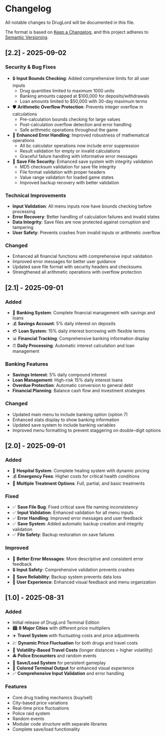 # Changelog

All notable changes to DrugLord will be documented in this file.

The format is based on [Keep a Changelog](https://keepachangelog.com/en/1.0.0/),
and this project adheres to [Semantic Versioning](https://semver.org/spec/v2.0.0.html).

## [2.2] - 2025-09-02

### Security & Bug Fixes
- 🔒 **Input Bounds Checking**: Added comprehensive limits for all user inputs
  - Drug quantities limited to maximum 1000 units
  - Banking amounts capped at $100,000 for deposits/withdrawals
  - Loan amounts limited to $50,000 with 30-day maximum terms
- 🛡️ **Arithmetic Overflow Protection**: Prevents integer overflow in calculations
  - Pre-calculation bounds checking for large values
  - Post-calculation overflow detection and error handling
  - Safe arithmetic operations throughout the game
- 🔧 **Enhanced Error Handling**: Improved robustness of mathematical operations
  - All bc calculator operations now include error suppression
  - Result validation for empty or invalid calculations
  - Graceful failure handling with informative error messages
- 💾 **Save File Security**: Enhanced save system with integrity validation
  - MD5 checksum validation for save file integrity
  - File format validation with proper headers
  - Value range validation for loaded game states
  - Improved backup recovery with better validation

### Technical Improvements
- **Input Validation**: All menu inputs now have bounds checking before processing
- **Error Recovery**: Better handling of calculation failures and invalid states
- **Data Integrity**: Save files are now protected against corruption and tampering
- **User Safety**: Prevents crashes from invalid inputs or arithmetic overflow

### Changed
- Enhanced all financial functions with comprehensive input validation
- Improved error messages for better user guidance
- Updated save file format with security headers and checksums
- Strengthened all arithmetic operations with overflow protection

## [2.1] - 2025-09-01

### Added
- 🏦 **Banking System**: Complete financial management with savings and loans
- 💰 **Savings Account**: 5% daily interest on deposits
- 💳 **Loan System**: 15% daily interest borrowing with flexible terms
- 📊 **Financial Tracking**: Comprehensive banking information display
- ⏰ **Daily Processing**: Automatic interest calculation and loan management

### Banking Features
- **Savings Interest**: 5% daily compound interest
- **Loan Management**: High-risk 15% daily interest loans
- **Overdue Protection**: Automatic conversion to general debt
- **Financial Planning**: Balance cash flow and investment strategies

### Changed
- Updated main menu to include banking option (option 7)
- Enhanced stats display to show banking information
- Updated save system to include banking variables
- Improved menu formatting to prevent staggering on double-digit options

## [2.0] - 2025-09-01

### Added
- 🏥 **Hospital System**: Complete healing system with dynamic pricing
- 💰 **Emergency Fees**: Higher costs for critical health conditions
- 🔄 **Multiple Treatment Options**: Full, partial, and basic treatments

### Fixed
- ✅ **Save File Bug**: Fixed critical save file naming inconsistency
- ✅ **Input Validation**: Enhanced validation for all menu inputs
- ✅ **Error Handling**: Improved error messages and user feedback
- ✅ **Save System**: Added automatic backup creation and integrity validation
- ✅ **File Safety**: Backup restoration on save failures

### Improved
- 🎯 **Better Error Messages**: More descriptive and consistent error feedback
- 🔒 **Input Safety**: Comprehensive validation prevents crashes
- 💾 **Save Reliability**: Backup system prevents data loss
- 🎨 **User Experience**: Enhanced visual feedback and menu organization

## [1.0] - 2025-08-31

### Added
- Initial release of DrugLord Terminal Edition
- 🏙️ **8 Major Cities** with different price multipliers
- ✈️ **Travel System** with fluctuating costs and price adjustments
- 💹 **Dynamic Price Fluctuation** for both drugs and travel costs
- 🎯 **Volatility-Based Travel Costs** (longer distances = higher volatility)
- 🚔 **Police Encounters** and random events
- 💾 **Save/Load System** for persistent gameplay
- 🎨 **Colored Terminal Output** for enhanced visual experience
- ✅ **Comprehensive Input Validation** and error handling

### Features
- Core drug trading mechanics (buy/sell)
- City-based price variations
- Real-time price fluctuations
- Police raid system
- Random events
- Modular code structure with separate libraries
- Complete save/load functionality
